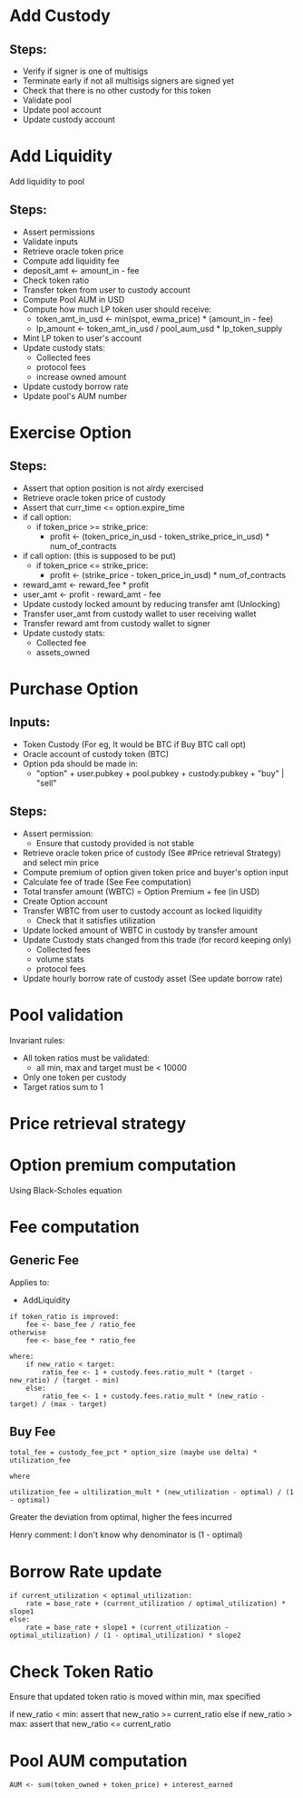 # Add Custody

## Steps:
- Verify if signer is one of multisigs
- Terminate early if not all multisigs signers are signed yet
- Check that there is no other custody for this token
- Validate pool
- Update pool account
- Update custody account

# Add Liquidity

Add liquidity to pool

## Steps:
- Assert permissions
- Validate inputs
- Retrieve oracle token price
- Compute add liquidity fee 
- deposit_amt <- amount_in - fee
- Check token ratio
- Transfer token from user to custody account
- Compute Pool AUM in USD
- Compute how much LP token user should receive:
    - token_amt_in_usd <- min(spot, ewma_price) * (amount_in - fee)
    - lp_amount <- token_amt_in_usd / pool_aum_usd * lp_token_supply
- Mint LP token to user's account
- Update custody stats:
    - Collected fees
    - protocol fees
    - increase owned amount
- Update custody borrow rate
- Update pool's AUM number

# Exercise Option

## Steps:
- Assert that option position is not alrdy exercised
- Retrieve oracle token price of custody
- Assert that curr_time <= option.expire_time
- if call option:
    - if token_price >= strike_price:
        - profit <- (token_price_in_usd - token_strike_price_in_usd) * num_of_contracts
- if call option: (this is supposed to be put)
    - if token_price <= strike_price:
        - profit <- (strike_price - token_price_in_usd) * num_of_contracts
- reward_amt <- reward_fee * profit
- user_amt <- profit - reward_amt - fee
- Update custody locked amount by reducing transfer amt (Unlocking)
- Transfer user_amt from custody wallet to user receiving wallet
- Transfer reward amt from custody wallet to signer
- Update custody stats:
    - Collected fee
    - assets_owned

# Purchase Option

## Inputs:
- Token Custody (For eg, It would be BTC if Buy BTC call opt)
- Oracle account of custody token (BTC)
- Option pda should be made in:
    - "option" + user.pubkey + pool.pubkey + custody.pubkey + "buy" | "sell"

## Steps:
- Assert permission:
    - Ensure that custody provided is not stable
- Retrieve oracle token price of custody (See #Price retrieval Strategy) and select min price
- Compute premium of option given token price and buyer's option input
- Calculate fee of trade (See Fee computation)
- Total transfer amount (WBTC) = Option Premium + fee (in USD)
- Create Option account
- Transfer WBTC from user to custody account as locked liquidity
    - Check that it satisfies utilization
- Update locked amount of WBTC in custody by transfer amount
- Update Custody stats changed from this trade (for record keeping only)
    - Collected fees
    - volume stats
    - protocol fees 
- Update hourly borrow rate of custody asset (See update borrow rate)


# Pool validation

Invariant rules:
- All token ratios must be validated:
    - all min, max and target must be < 10000
- Only one token per custody
- Target ratios sum to 1


# Price retrieval strategy


# Option premium computation

Using Black-Scholes equation

# Fee computation
## Generic Fee

Applies to:
- AddLiquidity

```
if token_ratio is improved:
    fee <- base_fee / ratio_fee
otherwise
    fee <- base_fee * ratio_fee

where:
    if new_ratio < target:
        ratio_fee <- 1 + custody.fees.ratio_mult * (target - new_ratio) / (target - min)
    else:
        ratio_fee <- 1 + custody.fees.ratio_mult * (new_ratio - target) / (max - target)
```

## Buy Fee
```
total_fee = custody_fee_pct * option_size (maybe use delta) * utilization_fee

where

utilization_fee = ultilization_mult * (new_utilization - optimal) / (1 - optimal)
```

Greater the deviation from optimal, higher the fees incurred

Henry comment: I don't know why denominator is (1 - optimal)

# Borrow Rate update
```
if current_utilization < optimal_utilization:
    rate = base_rate + (current_utilization / optimal_utilization) * slope1
else:
    rate = base_rate + slope1 + (current_utilization - optimal_utilization) / (1 - optimal_utilization) * slope2
```
# Check Token Ratio

Ensure that updated token ratio is moved within  min, max specified

if new_ratio < min:
    assert that new_ratio >= current_ratio
else if new_ratio > max:
    assert that new_ratio <= current_ratio


# Pool AUM computation

```
AUM <- sum(token_owned + token_price) + interest_earned
```
